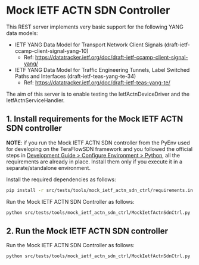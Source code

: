 # Mock IETF ACTN SDN Controller

This REST server implements very basic support for the following YANG data models:
- IETF YANG Data Model for Transport Network Client Signals (draft-ietf-ccamp-client-signal-yang-10)
  - Ref: https://datatracker.ietf.org/doc/draft-ietf-ccamp-client-signal-yang/
- IETF YANG Data Model for Traffic Engineering Tunnels, Label Switched Paths and Interfaces (draft-ietf-teas-yang-te-34)
  - Ref: https://datatracker.ietf.org/doc/draft-ietf-teas-yang-te/

The aim of this server is to enable testing the IetfActnDeviceDriver and the IetfActnServiceHandler.


## 1. Install requirements for the Mock IETF ACTN SDN controller
__NOTE__: if you run the Mock IETF ACTN SDN controller from the PyEnv used for developing on the TeraFlowSDN
framework and you followed the official steps in
[Development Guide > Configure Environment > Python](https://labs.etsi.org/rep/tfs/controller/-/wikis/2.-Development-Guide/2.1.-Configure-Environment/2.1.1.-Python),
all the requirements are already in place. Install them only if you execute it in a separate/standalone environment.

Install the required dependencies as follows:
```bash
pip install -r src/tests/tools/mock_ietf_actn_sdn_ctrl/requirements.in
```

Run the Mock IETF ACTN SDN Controller as follows:
```bash
python src/tests/tools/mock_ietf_actn_sdn_ctrl/MockIetfActnSdnCtrl.py
```


## 2. Run the Mock IETF ACTN SDN controller
Run the Mock IETF ACTN SDN Controller as follows:
```bash
python src/tests/tools/mock_ietf_actn_sdn_ctrl/MockIetfActnSdnCtrl.py
```

